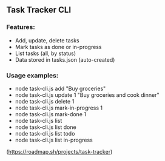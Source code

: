 
 ## Task Tracker CLI
 ### Features:
  - Add, update, delete tasks
   - Mark tasks as done or in-progress
   - List tasks (all, by status)
   - Data stored in tasks.json (auto-created)
   
 ### Usage examples:
 -  node task-cli.js add "Buy groceries"
 -  node task-cli.js update 1 "Buy groceries and cook dinner"
 -  node task-cli.js delete 1
 -  node task-cli.js mark-in-progress 1
 -   node task-cli.js mark-done 1
 -   node task-cli.js list
 -   node task-cli.js list done
 -   node task-cli.js list todo
 -  node task-cli.js list in-progress
 
(https://roadmap.sh/projects/task-tracker)

